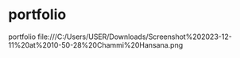 # portfolio
portfolio
file:///C:/Users/USER/Downloads/Screenshot%202023-12-11%20at%2010-50-28%20Chammi%20Hansana.png
